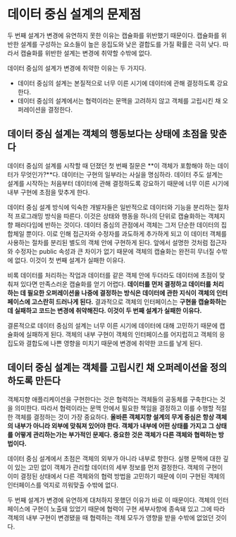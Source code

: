 # 데이터 중심 설계의 문제점
두 번째 설계가 변경에 유연하지 못한 이유는 캡슐화를 위반했기 때문이다. 캡슐화를 위반한 설계를 구성하는 요소들이 높은 응집도와 낮은 결합도를 가질 확률은 극히 낮다. 따라서 캡슐화를 위반한 설계는 변경에 취약할 수밖에 없다.

데이터 중심의 설계가 변경에 취약한 이유는 두 가지다.

- 데이터 중심의 설계는 본질적으로 너무 이른 시기에 데이터에 관해 결정하도록 강요한다.
- 데이터 중심의 설계에서는 협력이라는 문맥을 고려하지 않고 객체를 고립시킨 채 오퍼레이션을 결정한다.

## 데이터 중심 설계는 객체의 행동보다는 상태에 초점을 맞춘다
데이터 중심의 설계를 시작할 때 던졌던 첫 번째 질문은 **이 객체가 포함해야 하는 데이터가 무엇인가?**다. 데이터는 구현의 일부라는 사실을 명심하라. 데이터 주도 설계는 설계를 시작하는 처음부터 데이터에 관해 결정하도록 강요하기 때문에 너무 이른 시기에 내부 구현에 초점을 맞추게 한다.

데이터 중심 설계 방식에 익숙한 개발자들은 일반적으로 데이터와 기능을 분리하는 절차적 프로그래밍 방식을 따른다. 이것은 상태와 행동을 하나의 단위로 캡슐화하는 객체지향 패러다임에 반하는 것이다. 데이터 중심의 관점에서 객체는 그저 단순한 데이터의 집합체일 뿐이다. 이로 인해 접근자와 수정자를 과도하게 추가하게 되고 이 데이터 객체를 사용하는 절차를 분리된 별도의 객체 안에 구현하게 된다. 앞에서 설명한 것처럼 접근자와 수정자는 public 속성과 큰 차이가 없기 때문에 객체의 캡슐화는 완전히 무너질 수밖에 없다. 이것이 첫 번째 설계가 실패한 이유다.

비록 데이터를 처리하는 작업과 데이터를 같은 객체 안에 두더라도 데이터에 초점이 맞춰져 있다면 만족스러운 캡슐화를 얻기 어렵다. **데이터를 먼저 결정하고 데이터를 처리하는 데 필요한 오퍼레이션을 나중에 결정하는 방식은 데이터에 관한 지식이 객체의 인터페이스에 고스란히 드러나게 된다.** 결과적으로 객체의 인터페이스는 **구현을 캡슐화하는 데 실패하고 코드는 변경에 취약해진다. 이것이 두 번째 설계가 실패한 이유다.**

결론적으로 데이터 중심의 설계는 너무 이른 시기에 데이터에 대해 고민하기 때문에 캡슐화에 실패하게 된다. 객체의 내부 구현이 객체의 인터페이스를 어지럽히고 객체의 응집도와 결합도에 나쁜 영향을 미치기 때문에 변경에 취약한 코드를 낳게 된다.

## 데이터 중심 설계는 객체를 고립시킨 채 오퍼레이션을 정의하도록 만든다

객체지향 애플리케이션을 구현한다는 것은 협력하는 객체들의 공동체를 구축한다는 것을 의미한다. 따라서 협력이라는 문맥 안에서 필요한 책임을 결정하고 이를 수행할 적절한 객체를 결정하는 것이 가장 중요하다. **올바른 객체지향 설계의 무게 중심은 항상 객체의 내부가 아니라 외부에 맞춰져 있어야 한다. 객체가 내부에 어떤 상태를 가지고 그 상태를 어떻게 관리하는가는 부가적인 문제다. 중요한 것은 객체가 다른 객체와 협력하는 방법이다.**

데이터 중심 설계에서 초점은 객체의 외부가 아니라 내부로 향한다. 실행 문맥에 대한 깊이 있는 고민 없이 객체가 관리할 데이터의 세부 정보를 먼저 결정한다. 객체의 구현이 이미 결정된 상태에서 다른 객체와의 협력 방법을 고민하기 때문에 이미 구현된 객체의 인터페이스를 억지로 끼워맞출 수밖에 없다.

두 번째 설계가 변경에 유연하게 대처하지 못했던 이유가 바로 이 때문이다. 객체의 인터페이스에 구현이 노출돼 있었기 때문에 협력이 구현 세부사항에 종속돼 있고 그에 따라 객체의 내부 구현이 변경됐을 때 협력하는 객체 모두가 영향을 받을 수밖에 없었던 것이다.
